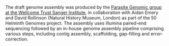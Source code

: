 [//]: # (Created by ./bin/manage_files.pl from ./species/Schistosoma_curassoni/PRJEB519/Schistosoma_curassoni_PRJEB519.assembly.html on Thu Jun 11 13:45:35 2020)
The draft genome assembly was produced by the [Parasite Genomic group at the Wellcome Trust Sanger Institute](http://www.sanger.ac.uk/research/projects/parasitegenomics/), in collaboration with Aidan Emery and David Rollinson (Natural History Museum, London) as part of the 50 Helminth Genomes project. The assembly uses Illumina paired-end sequencing followed by an in-house genome assembly pipeline comprising various steps, including contig assembly, scaffolding, gap-filling and error-correction.
